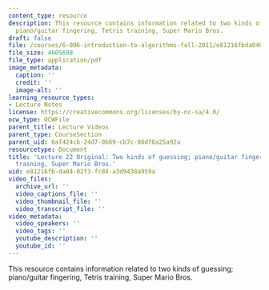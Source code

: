 ```yaml
---
content_type: resource
description: This resource contains information related to two kinds of guessing;
  piano/guitar fingering, Tetris training, Super Mario Bros.
draft: false
file: /courses/6-006-introduction-to-algorithms-fall-2011/e81216fbda0402f3fc84a3d9438a959a_MIT6_006F11_lec22_orig.pdf
file_size: 4605698
file_type: application/pdf
image_metadata:
  caption: ''
  credit: ''
  image-alt: ''
learning_resource_types:
- Lecture Notes
license: https://creativecommons.org/licenses/by-nc-sa/4.0/
ocw_type: OCWFile
parent_title: Lecture Videos
parent_type: CourseSection
parent_uid: 6af424cb-24d7-0b69-cb7c-86df8a25a92a
resourcetype: Document
title: 'Lecture 22 Original: Two kinds of guessing; piano/guitar fingering, Tetris
  training, Super Mario Bros.'
uid: e81216fb-da04-02f3-fc84-a3d9438a959a
video_files:
  archive_url: ''
  video_captions_file: ''
  video_thumbnail_file: ''
  video_transcript_file: ''
video_metadata:
  video_speakers: ''
  video_tags: ''
  youtube_description: ''
  youtube_id: ''
---
```

This resource contains information related to two kinds of guessing; piano/guitar fingering, Tetris training, Super Mario Bros.